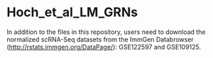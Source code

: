 # Hoch_et_al_LM_GRNs

In addition to the files in this repository, users need to download the normalized scRNA-Seq datasets from the ImmGen Databrowser (http://rstats.immgen.org/DataPage/): GSE122597 and GSE109125.
